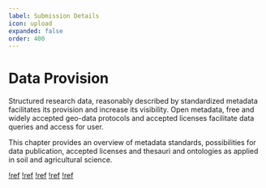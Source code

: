 ```yaml
---
label: Submission Details
icon: upload
expanded: false
order: 400
---
```

# Data Provision

Structured research data, reasonably described by standardized metadata facilitates its provision and increase its
visibility. Open metadata, free and widely accepted geo-data protocols and accepted licenses facilitate data queries and
access for user.

This chapter provides an overview of metadata standards, possibilities for data publication, accepted licenses and
thesauri and ontologies as applied in soil and agricultural science.

[!ref](/data_provision/metadata.md)
[!ref](/data_provision/geo_data_services.md)
[!ref](/data_provision/data_publication.md)
[!ref](/data_provision/licenses.md)
[!ref](/data_provision/thesauri_&_ontologies.md)